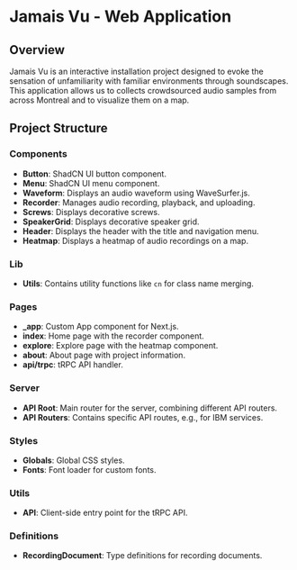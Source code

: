# Jamais Vu - Web Application

## Overview
Jamais Vu is an interactive installation project designed to evoke the sensation of unfamiliarity with familiar environments through soundscapes. This application allows us to collects crowdsourced audio samples from across Montreal and to visualize them on a map.

## Project Structure

### Components
- **Button**: ShadCN UI button component.
- **Menu**: ShadCN UI menu component.
- **Waveform**: Displays an audio waveform using WaveSurfer.js.
- **Recorder**: Manages audio recording, playback, and uploading.
- **Screws**: Displays decorative screws.
- **SpeakerGrid**: Displays decorative speaker grid.
- **Header**: Displays the header with the title and navigation menu.
- **Heatmap**: Displays a heatmap of audio recordings on a map.

### Lib
- **Utils**: Contains utility functions like `cn` for class name merging.

### Pages
- **_app**: Custom App component for Next.js.
- **index**: Home page with the recorder component.
- **explore**: Explore page with the heatmap component.
- **about**: About page with project information.
- **api/trpc**: tRPC API handler.

### Server
- **API Root**: Main router for the server, combining different API routers.
- **API Routers**: Contains specific API routes, e.g., for IBM services.

### Styles
- **Globals**: Global CSS styles.
- **Fonts**: Font loader for custom fonts.

### Utils
- **API**: Client-side entry point for the tRPC API.

### Definitions
- **RecordingDocument**: Type definitions for recording documents.

